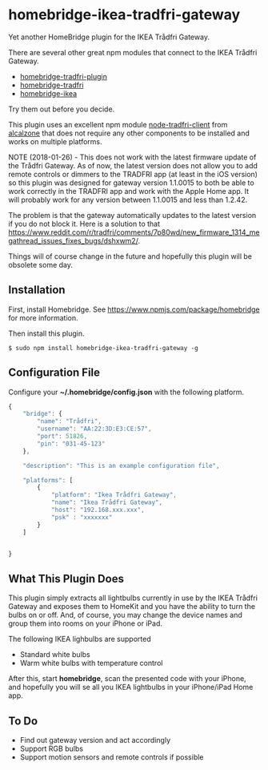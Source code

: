 # homebridge-ikea-tradfri-gateway

Yet another HomeBridge plugin for the IKEA Trådfri Gateway.

There are several other great npm modules that connect to the IKEA Trådfri Gateway.

* [homebridge-tradfri-plugin](https://www.npmjs.com/package/homebridge-tradfri-plugin)
* [homebridge-tradfri](https://www.npmjs.com/package/homebridge-tradfri)
* [homebridge-ikea](https://www.npmjs.com/package/homebridge-ikea)

Try them out before you decide.

This plugin uses an excellent npm module
[node-tradfri-client](https://www.npmjs.com/package/node-tradfri-client)
from
[alcalzone](https://www.npmjs.com/~alcalzone)
that does not require any other components to be installed and works on multiple
platforms.

NOTE (2018-01-26) - This does not work with the latest firmware update
of the Trådfri Gateway. As of now, the latest version does not
allow you to add remote controls or dimmers to the
TRADFRI app (at least in the iOS version) so this plugin
was designed for gateway version 1.1.0015 to both be able
to work correctly in the TRADFRI app and work with the Apple Home app.
It will probably work for any version between 1.1.0015 and less than 1.2.42.

The problem is that the gateway automatically updates to the
latest version if you do not block it. Here is a solution to that
https://www.reddit.com/r/tradfri/comments/7p80wd/new_firmware_1314_megathread_issues_fixes_bugs/dshxwm2/.

Things will of course change in the future and hopefully this plugin
will be obsolete some day.

## Installation

First, install Homebridge. See https://www.npmjs.com/package/homebridge
for more information.

Then install this plugin.

    $ sudo npm install homebridge-ikea-tradfri-gateway -g

## Configuration File

Configure your **~/.homebridge/config.json** with the following platform.


```javascript
{
    "bridge": {
        "name": "Trådfri",
        "username": "AA:22:3D:E3:CE:57",
        "port": 51826,
        "pin": "031-45-123"
    },

    "description": "This is an example configuration file",

    "platforms": [
        {
            "platform": "Ikea Trådfri Gateway",
            "name": "Ikea Trådfri Gateway",
            "host": "192.168.xxx.xxx",
            "psk" : "xxxxxxx"
        }
    ]


}

```
## What This Plugin Does

This plugin simply extracts all lightbulbs currently in use by the IKEA Trådfri
Gateway and exposes them to HomeKit and you have the ability to turn the
bulbs on or off. And, of course, you may change the device names and
group them into rooms on your iPhone or iPad.

The following IKEA lighbulbs are supported

- Standard white bulbs
- Warm white bulbs with temperature control

After this, start **homebridge**, scan the presented code with your iPhone, and hopefully
you will se all you IKEA lightbulbs in your iPhone/iPad Home app.


## To Do

* Find out gateway version and act accordingly
* Support RGB bulbs
* Support motion sensors and remote controls if possible
